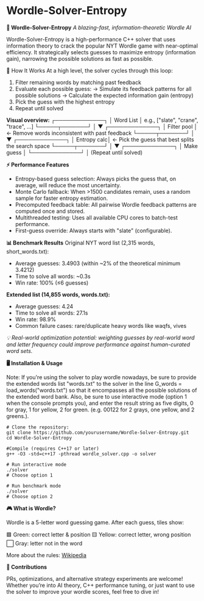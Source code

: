 # Wordle-Solver-Entropy
**🎯 Wordle-Solver-Entropy**
_A blazing-fast, information-theoretic Wordle AI_

Wordle-Solver-Entropy is a high-performance C++ solver that uses information theory to crack the popular NYT Wordle game with near-optimal efficiency. It strategically selects guesses to maximize entropy (information gain), narrowing the possible solutions as fast as possible.

🧠 How It Works
At a high level, the solver cycles through this loop:
1. Filter remaining words by matching past feedback
2. Evaluate each possible guess:
      → Simulate its feedback patterns for all possible solutions
      → Calculate the expected information gain (entropy)
3. Pick the guess with the highest entropy
4. Repeat until solved

**Visual overview:**
     ┌─────────────┐
     │ Word List   │   e.g., ["slate", "crane", "trace", ...]
     └─────┬───────┘
           │
           ▼
   ┌─────────────┐
   │ Filter pool │   ← Remove words inconsistent with past feedback
   └─────┬───────┘
         │
         ▼
   ┌─────────────┐
   │ Entropy calc│   ← Pick the guess that best splits the search space
   └─────┬───────┘
         │
         ▼
   ┌─────────────┐
   │ Make guess  │
   └─────────────┘
         │
   (Repeat until solved)
   
**⚡ Performance Features**
- Entropy-based guess selection: Always picks the guess that, on average, will reduce the most uncertainty.
- Monte Carlo fallback: When >1500 candidates remain, uses a random sample for faster entropy estimation.
- Precomputed feedback table: All pairwise Wordle feedback patterns are computed once and stored.
- Multithreaded testing: Uses all available CPU cores to batch-test performance.
- First-guess override: Always starts with "slate" (configurable).

**📊 Benchmark Results**
Original NYT word list (2,315 words, short_words.txt):

- Average guesses: 3.4903 (within ~2% of the theoretical minimum 3.4212)
- Time to solve all words: ~0.3s
- Win rate: 100% (≤6 guesses)

**Extended list (14,855 words, words.txt):**
- Average guesses: 4.24
- Time to solve all words: 27.1s
- Win rate: 98.9%
- Common failure cases: rare/duplicate heavy words like waqfs, vives

_💡 Real-world optimization potential: weighting guesses by real-world word and letter frequency could improve performance against human-curated word sets._

**🖥️ Installation & Usage**

Note: If you're using the solver to play wordle nowadays, be sure to provide the extended words list "words.txt" to the solver in the line G_words = load_words("words.txt") so that it encompasses all the possible solutions of the extended word bank. Also, be sure to use interactive mode (option 1 when the console prompts you), and enter the result string as five digits, 0 for gray, 1 for yellow, 2 for green. (e.g. 00122 for 2 grays, one yellow, and 2 greens.).

```
# Clone the repository: 
git clone https://github.com/yourusername/Wordle-Solver-Entropy.git
cd Wordle-Solver-Entropy
```
```
#Compile (requires C++17 or later)
g++ -O3 -std=c++17 -pthread wordle_solver.cpp -o solver
```
```
# Run interactive mode
./solver
# Choose option 1
```
```
# Run benchmark mode
./solver
# Choose option 2
```
**🎮 What is Wordle?**

Wordle is a 5-letter word guessing game.
After each guess, tiles show:

🟩 Green: correct letter & position
🟨 Yellow: correct letter, wrong position
⬜ Gray: letter not in the word

More about the rules: [Wikipedia]([url](https://en.wikipedia.org/wiki/Wordle))

**🤝 Contributions**

PRs, optimizations, and alternative strategy experiments are welcome!
Whether you’re into AI theory, C++ performance tuning, or just want to use the solver to improve your wordle scores, feel free to dive in! 
